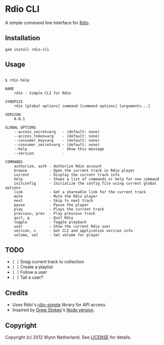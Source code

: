 # Rdio CLI

A simple command line interface for [Rdio][].

## Installation

```
gem install rdio-cli
```

## Usage

```shell

$ rdio help

NAME
    rdio - Simple CLI for Rdio

SYNOPSIS
    rdio [global options] command [command options] [arguments...]

VERSION
    0.0.1

GLOBAL OPTIONS
    --access_secret=arg   - (default: none)
    --access_token=arg    - (default: none)
    --consumer_key=arg    - (default: none)
    --consumer_secret=arg - (default: none)
    --help                - Show this message
    --version             -

COMMANDS
    authorize, auth - Authorize Rdio account
    browse          - Open the current track in Rdio player
    current         - Display the current track info
    help            - Shows a list of commands or help for one command
    initconfig      - Initialize the config file using current global options
    link            - Get a shareable link for the current track
    mute            - Mute the Rdio player
    next            - Skip to next track
    pause           - Pause the player
    play            - Plays the current track
    previous, prev  - Play previous track
    quit, q         - Quit Rdio
    toggle          - Toggle playback
    user            - Show the current Rdio user
    version, v      - Get CLI and application version info
    volume, vol     - Set volume for player
```

## TODO
* `[ ]` Snag current track to collection
* `[ ]` Create a playlist
* `[ ]` Follow a user
* `[ ]` Tail a user?

## Credits

* Uses Rdio's [rdio-simple][] library for API access.
* Inspired by [Drew Stokes][]'s [Node version][node-rdio].

## Copyright
Copyright (c) 2012 Wynn Netherland. See [LICENSE][] for details.

[rdio]: http://rdio.com
[LICENSE]: https://github.com/pengwynn/rdio-cli/blob/master/LICENSE.md
[rdio-simple]: https://github.com/rdio/rdio-simple
[Drew Stokes]: https://github.com/dstokes
[node-rdio]: https://github.com/dstokes/rdio-cli
